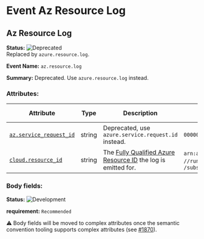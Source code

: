 <!-- NOTE: THIS FILE IS AUTOGENERATED. DO NOT EDIT BY HAND. -->
<!-- see templates/registry/markdown/entity_namespace.md.j2 -->
<!-- markdownlint-capture -->
<!-- markdownlint-disable -->

# Event Az Resource Log

## Az Resource Log

**Status:** ![Deprecated](https://img.shields.io/badge/-deprecated-red)<br>Replaced by `azure.resource.log`.

**Event Name:** `az.resource.log`



**Summary:** Deprecated. Use `azure.resource.log` instead.


### Attributes:
| Attribute  | Type | Description  | Examples  | [Requirement Level](https://opentelemetry.io/docs/specs/semconv/general/attribute-requirement-level/) | Stability |
|---|---|---|---|---|---|
| [`az.service_request_id`](/docs/registry/attributes/azure.md) | string | Deprecated, use `azure.service.request.id` instead. | `00000000-0000-0000-0000-000000000000` | `Recommended` | ![Deprecated](https://img.shields.io/badge/-deprecated-red)<br>Replaced by `azure.service.request.id`. |
| [`cloud.resource_id`](/docs/registry/attributes/cloud.md) | string | The [Fully Qualified Azure Resource ID](https://learn.microsoft.com/rest/api/resources/resources/get-by-id) the log is emitted for. | `arn:aws:lambda:REGION:ACCOUNT_ID:function:my-function`; `//run.googleapis.com/projects/PROJECT_ID/locations/LOCATION_ID/services/SERVICE_ID`; `/subscriptions/<SUBSCRIPTION_GUID>/resourceGroups/<RG>/providers/Microsoft.Web/sites/<FUNCAPP>/functions/<FUNC>` | `Recommended` | ![Development](https://img.shields.io/badge/-development-blue) |
### Body fields:

**Status:** ![Development](https://img.shields.io/badge/-development-blue)

**requirement:** `Recommended`



:warning: Body fields will be moved to complex attributes once the
semantic convention tooling supports complex attributes
(see [#1870](https://github.com/open-telemetry/semantic-conventions/issues/1870)).

<!-- markdownlint-restore -->
